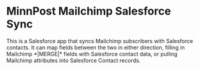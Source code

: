 # MinnPost Mailchimp Salesforce Sync

This is a Salesforce app that syncs Mailchimp subscribers with
Salesforce contacts. It can map fields between the two in either
direction, filling in Mailchimp \*|MERGE|* fields with Salesforce
contact data, or pulling Mailchimp attributes into Salesforce Contact
records.
